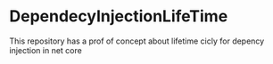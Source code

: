 # DependecyInjectionLifeTime
This repository has a prof of concept about lifetime cicly for depency injection in net core
